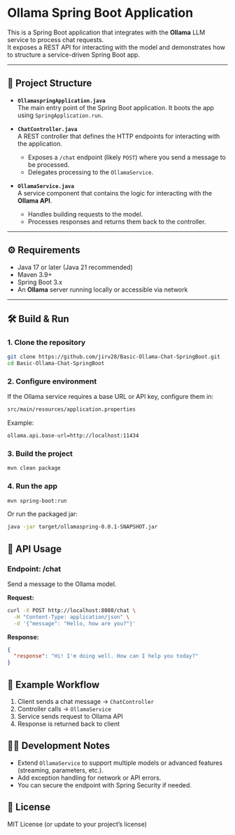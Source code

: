 # Ollama Spring Boot Application

This is a Spring Boot application that integrates with the **Ollama** LLM service to process chat requests.  
It exposes a REST API for interacting with the model and demonstrates how to structure a service-driven Spring Boot app.

---

## 🚀 Project Structure

- **`OllamaspringApplication.java`**  
  The main entry point of the Spring Boot application. It boots the app using `SpringApplication.run`.

- **`ChatController.java`**  
  A REST controller that defines the HTTP endpoints for interacting with the application.

  - Exposes a `/chat` endpoint (likely `POST`) where you send a message to be processed.
  - Delegates processing to the `OllamaService`.

- **`OllamaService.java`**  
  A service component that contains the logic for interacting with the **Ollama API**.
  - Handles building requests to the model.
  - Processes responses and returns them back to the controller.

---

## ⚙️ Requirements

- Java 17 or later (Java 21 recommended)
- Maven 3.9+
- Spring Boot 3.x
- An **Ollama** server running locally or accessible via network

---

## 🛠️ Build & Run

### 1. Clone the repository

```bash
git clone https://github.com/jirv28/Basic-Ollama-Chat-SpringBoot.git
cd Basic-Ollama-Chat-SpringBoot
```

### 2. Configure environment

If the Ollama service requires a base URL or API key, configure them in:

```bash
src/main/resources/application.properties
```

Example:

```bash
ollama.api.base-url=http://localhost:11434
```

### 3. Build the project

```bash
mvn clean package
```

### 4. Run the app

```bash
mvn spring-boot:run
```

Or run the packaged jar:

```bash
java -jar target/ollamaspring-0.0.1-SNAPSHOT.jar
```

## 📡 API Usage

### Endpoint: /chat

Send a message to the Ollama model.

**Request:**

```bash
curl -X POST http://localhost:8080/chat \
  -H "Content-Type: application/json" \
  -d '{"message": "Hello, how are you?"}'
```

**Response:**

```json
{
  "response": "Hi! I'm doing well. How can I help you today?"
}
```

## 📂 Example Workflow

1. Client sends a chat message → `ChatController`
2. Controller calls → `OllamaService`
3. Service sends request to Ollama API
4. Response is returned back to client

## 🧑‍💻 Development Notes

- Extend `OllamaService` to support multiple models or advanced features (streaming, parameters, etc.).
- Add exception handling for network or API errors.
- You can secure the endpoint with Spring Security if needed.

## 📜 License

MIT License (or update to your project’s license)
